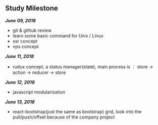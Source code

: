 ## Study Milestone

***June 09, 2018***

- git & github review
- learn some basic command for Unix / Linux
- ssr concept
- vps concept

***June 11, 2018***

- rudux concept, a status manager(state), main process is ： store -> action -> reducer -> store

***June 12, 2018***

- javascript modularization

***June 13, 2018***

- react-bootstrap(just the same as bootstrap) grid, look into the pull/push/offset because of the company project



